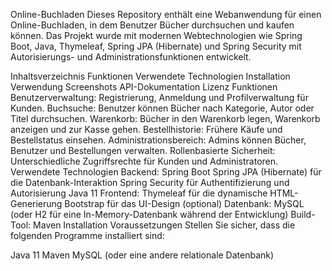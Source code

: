 Online-Buchladen
Dieses Repository enthält eine Webanwendung für einen Online-Buchladen, in dem Benutzer Bücher durchsuchen und kaufen können. Das Projekt wurde mit modernen Webtechnologien wie Spring Boot, Java, Thymeleaf, Spring JPA (Hibernate) und Spring Security mit Autorisierungs- und Administrationsfunktionen entwickelt.

Inhaltsverzeichnis
Funktionen
Verwendete Technologien
Installation
Verwendung
Screenshots
API-Dokumentation
Lizenz
Funktionen
Benutzerverwaltung: Registrierung, Anmeldung und Profilverwaltung für Kunden.
Buchsuche: Benutzer können Bücher nach Kategorie, Autor oder Titel durchsuchen.
Warenkorb: Bücher in den Warenkorb legen, Warenkorb anzeigen und zur Kasse gehen.
Bestellhistorie: Frühere Käufe und Bestellstatus einsehen.
Administrationsbereich: Admins können Bücher, Benutzer und Bestellungen verwalten.
Rollenbasierte Sicherheit: Unterschiedliche Zugriffsrechte für Kunden und Administratoren.
Verwendete Technologien
Backend:
Spring Boot
Spring JPA (Hibernate) für die Datenbank-Interaktion
Spring Security für Authentifizierung und Autorisierung
Java 11
Frontend:
Thymeleaf für die dynamische HTML-Generierung
Bootstrap für das UI-Design (optional)
Datenbank:
MySQL (oder H2 für eine In-Memory-Datenbank während der Entwicklung)
Build-Tool: Maven
Installation
Voraussetzungen
Stellen Sie sicher, dass die folgenden Programme installiert sind:

Java 11
Maven
MySQL (oder eine andere relationale Datenbank)
